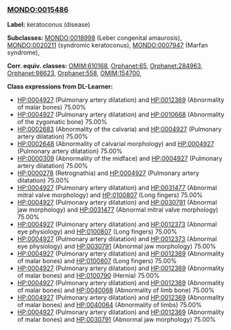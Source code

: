 
### [MONDO:0015486](http://purl.obolibrary.org/obo/MONDO_0015486)
**Label:** keratoconus (disease)

**Subclasses:** [MONDO:0018998](http://purl.obolibrary.org/obo/MONDO_0018998) (Leber congenital amaurosis), [MONDO:0020211](http://purl.obolibrary.org/obo/MONDO_0020211) (syndromic keratoconus), [MONDO:0007947](http://purl.obolibrary.org/obo/MONDO_0007947) (Marfan syndrome), 

**Corr. equiv. classes:** [OMIM:610168](http://purl.obolibrary.org/obo/OMIM_610168), [Orphanet:65](http://www.orpha.net/ORDO/Orphanet_65), [Orphanet:284963](http://www.orpha.net/ORDO/Orphanet_284963), [Orphanet:98623](http://www.orpha.net/ORDO/Orphanet_98623), [Orphanet:558](http://www.orpha.net/ORDO/Orphanet_558), [OMIM:154700](http://purl.obolibrary.org/obo/OMIM_154700), 

**Class expressions from DL-Learner:**

- [HP:0004927](http://purl.obolibrary.org/obo/HP_0004927) (Pulmonary artery dilatation) and [HP:0012369](http://purl.obolibrary.org/obo/HP_0012369) (Abnormality of malar bones) 75.00%
- [HP:0004927](http://purl.obolibrary.org/obo/HP_0004927) (Pulmonary artery dilatation) and [HP:0010668](http://purl.obolibrary.org/obo/HP_0010668) (Abnormality of the zygomatic bone) 75.00%
- [HP:0002683](http://purl.obolibrary.org/obo/HP_0002683) (Abnormality of the calvaria) and [HP:0004927](http://purl.obolibrary.org/obo/HP_0004927) (Pulmonary artery dilatation) 75.00%
- [HP:0002648](http://purl.obolibrary.org/obo/HP_0002648) (Abnormality of calvarial morphology) and [HP:0004927](http://purl.obolibrary.org/obo/HP_0004927) (Pulmonary artery dilatation) 75.00%
- [HP:0000309](http://purl.obolibrary.org/obo/HP_0000309) (Abnormality of the midface) and [HP:0004927](http://purl.obolibrary.org/obo/HP_0004927) (Pulmonary artery dilatation) 75.00%
- [HP:0000278](http://purl.obolibrary.org/obo/HP_0000278) (Retrognathia) and [HP:0004927](http://purl.obolibrary.org/obo/HP_0004927) (Pulmonary artery dilatation) 75.00%
- [HP:0004927](http://purl.obolibrary.org/obo/HP_0004927) (Pulmonary artery dilatation) and [HP:0031477](http://purl.obolibrary.org/obo/HP_0031477) (Abnormal mitral valve morphology) and [HP:0100807](http://purl.obolibrary.org/obo/HP_0100807) (Long fingers) 75.00%
- [HP:0004927](http://purl.obolibrary.org/obo/HP_0004927) (Pulmonary artery dilatation) and [HP:0030791](http://purl.obolibrary.org/obo/HP_0030791) (Abnormal jaw morphology) and [HP:0031477](http://purl.obolibrary.org/obo/HP_0031477) (Abnormal mitral valve morphology) 75.00%
- [HP:0004927](http://purl.obolibrary.org/obo/HP_0004927) (Pulmonary artery dilatation) and [HP:0012373](http://purl.obolibrary.org/obo/HP_0012373) (Abnormal eye physiology) and [HP:0100807](http://purl.obolibrary.org/obo/HP_0100807) (Long fingers) 75.00%
- [HP:0004927](http://purl.obolibrary.org/obo/HP_0004927) (Pulmonary artery dilatation) and [HP:0012373](http://purl.obolibrary.org/obo/HP_0012373) (Abnormal eye physiology) and [HP:0030791](http://purl.obolibrary.org/obo/HP_0030791) (Abnormal jaw morphology) 75.00%
- [HP:0004927](http://purl.obolibrary.org/obo/HP_0004927) (Pulmonary artery dilatation) and [HP:0012369](http://purl.obolibrary.org/obo/HP_0012369) (Abnormality of malar bones) and [HP:0100807](http://purl.obolibrary.org/obo/HP_0100807) (Long fingers) 75.00%
- [HP:0004927](http://purl.obolibrary.org/obo/HP_0004927) (Pulmonary artery dilatation) and [HP:0012369](http://purl.obolibrary.org/obo/HP_0012369) (Abnormality of malar bones) and [HP:0100790](http://purl.obolibrary.org/obo/HP_0100790) (Hernia) 75.00%
- [HP:0004927](http://purl.obolibrary.org/obo/HP_0004927) (Pulmonary artery dilatation) and [HP:0012369](http://purl.obolibrary.org/obo/HP_0012369) (Abnormality of malar bones) and [HP:0040068](http://purl.obolibrary.org/obo/HP_0040068) (Abnormality of limb bone) 75.00%
- [HP:0004927](http://purl.obolibrary.org/obo/HP_0004927) (Pulmonary artery dilatation) and [HP:0012369](http://purl.obolibrary.org/obo/HP_0012369) (Abnormality of malar bones) and [HP:0040064](http://purl.obolibrary.org/obo/HP_0040064) (Abnormality of limbs) 75.00%
- [HP:0004927](http://purl.obolibrary.org/obo/HP_0004927) (Pulmonary artery dilatation) and [HP:0012369](http://purl.obolibrary.org/obo/HP_0012369) (Abnormality of malar bones) and [HP:0030791](http://purl.obolibrary.org/obo/HP_0030791) (Abnormal jaw morphology) 75.00%



